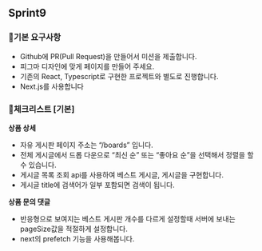 ## Sprint9

### 🔖기본 요구사항

- Github에 PR(Pull Request)을 만들어서 미션을 제출합니다.
- 피그마 디자인에 맞게 페이지를 만들어 주세요.
- 기존의 React, Typescript로 구현한 프로젝트와 별도로 진행합니다.
- Next.js를 사용합니다

### 🔖체크리스트 [기본]

**상품 상세**

- 자유 게시판 페이지 주소는 “/boards” 입니다.
- 전체 게시글에서 드롭 다운으로 “최신 순” 또는 “좋아요 순”을 선택해서 정렬을 할 수 있습니다.
- 게시글 목록 조회 api를 사용하여 베스트 게시글, 게시글을 구현합니다.
- 게시글 title에 검색어가 일부 포함되면 검색이 됩니다.

**상품 문의 댓글**

- 반응형으로 보여지는 베스트 게시판 개수를 다르게 설정할때 서버에 보내는 pageSize값을 적절하게 설정합니다.
- next의 prefetch 기능을 사용해봅니다.
